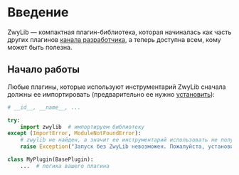 # Введение

ZwyLib — компактная плагин-библиотека, которая начиналась как часть других плагинов [канала разработчика](https://t.me/zwyPlugins), а теперь доступна всем, кому может быть полезна.

## Начало работы

Любые плагины, которые используют инструментарий ZwyLib сначала должны ее импортировать (предварительно ее нужно [установить](https://t.me/zwyPlugins/48)):

```python
# __id__, __name__, ...

try:
    import zwylib  # импортируем библиотеку
except (ImportError, ModuleNotFoundError):
    # zwylib не найден, а значит ее инструментарий использовать не получится. выбрасываем ошибку
    raise Exception("Запуск без ZwyLib невозможен. Пожалуйста, установите ее.")

class MyPlugin(BasePlugin):
    ...  # логика вашего плагина
```
